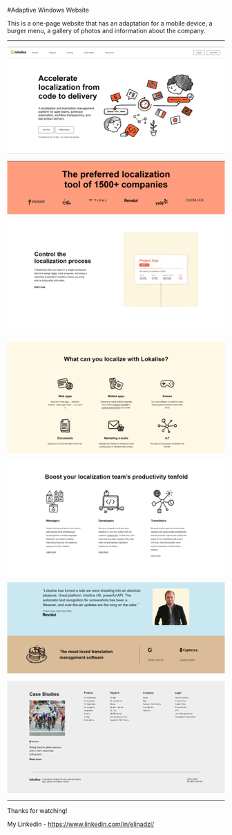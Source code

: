 #Adaptive Windows Website

This is a one-page website that has an adaptation for a mobile device, a burger menu, a gallery of photos and information about the company.

---

![home](image_1.png)

![home_mobile](image_2.png)

![info](image_3.png)

![info_mobile](image_4.png)

![contact](image_5.png)

![contact_mobile](image_6.png)

![contact_mobile](image_7.png)

---

Thanks for watching!

My Linkedin - https://www.linkedin.com/in/elinadzi/
